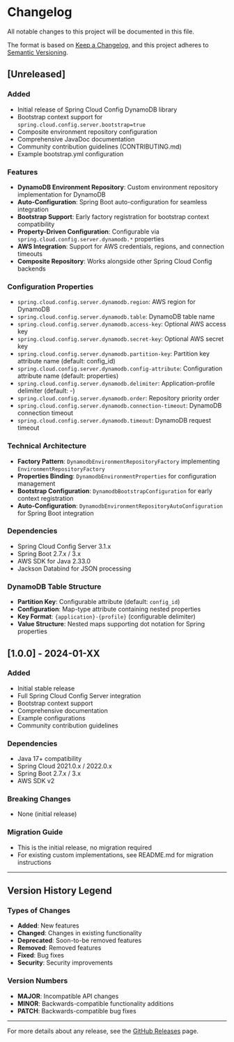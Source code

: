 # Changelog

All notable changes to this project will be documented in this file.

The format is based on [Keep a Changelog](https://keepachangelog.com/en/1.0.0/),
and this project adheres to [Semantic Versioning](https://semver.org/spec/v2.0.0.html).

## [Unreleased]

### Added

- Initial release of Spring Cloud Config DynamoDB library
- Bootstrap context support for `spring.cloud.config.server.bootstrap=true`
- Composite environment repository configuration
- Comprehensive JavaDoc documentation
- Community contribution guidelines (CONTRIBUTING.md)
- Example bootstrap.yml configuration

### Features

- **DynamoDB Environment Repository**: Custom environment repository implementation for DynamoDB
- **Auto-Configuration**: Spring Boot auto-configuration for seamless integration
- **Bootstrap Support**: Early factory registration for bootstrap context compatibility
- **Property-Driven Configuration**: Configurable via `spring.cloud.config.server.dynamodb.*`
  properties
- **AWS Integration**: Support for AWS credentials, regions, and connection timeouts
- **Composite Repository**: Works alongside other Spring Cloud Config backends

### Configuration Properties

- `spring.cloud.config.server.dynamodb.region`: AWS region for DynamoDB
- `spring.cloud.config.server.dynamodb.table`: DynamoDB table name
- `spring.cloud.config.server.dynamodb.access-key`: Optional AWS access key
- `spring.cloud.config.server.dynamodb.secret-key`: Optional AWS secret key
- `spring.cloud.config.server.dynamodb.partition-key`: Partition key attribute name (default:
  config_id)
- `spring.cloud.config.server.dynamodb.config-attribute`: Configuration attribute name (default:
  properties)
- `spring.cloud.config.server.dynamodb.delimiter`: Application-profile delimiter (default: -)
- `spring.cloud.config.server.dynamodb.order`: Repository priority order
- `spring.cloud.config.server.dynamodb.connection-timeout`: DynamoDB connection timeout
- `spring.cloud.config.server.dynamodb.timeout`: DynamoDB request timeout

### Technical Architecture

- **Factory Pattern**: `DynamodbEnvironmentRepositoryFactory` implementing
  `EnvironmentRepositoryFactory`
- **Properties Binding**: `DynamodbEnvironmentProperties` for configuration management
- **Bootstrap Configuration**: `DynamodbBootstrapConfiguration` for early context registration
- **Auto-Configuration**: `DynamodbEnvironmentRepositoryAutoConfiguration` for Spring Boot
  integration

### Dependencies

- Spring Cloud Config Server 3.1.x
- Spring Boot 2.7.x / 3.x
- AWS SDK for Java 2.33.0
- Jackson Databind for JSON processing

### DynamoDB Table Structure

- **Partition Key**: Configurable attribute (default: `config_id`)
- **Configuration**: Map-type attribute containing nested properties
- **Key Format**: `{application}-{profile}` (configurable delimiter)
- **Value Structure**: Nested maps supporting dot notation for Spring properties

## [1.0.0] - 2024-01-XX

### Added

- Initial stable release
- Full Spring Cloud Config Server integration
- Bootstrap context support
- Comprehensive documentation
- Example configurations
- Community contribution guidelines

### Dependencies

- Java 17+ compatibility
- Spring Cloud 2021.0.x / 2022.0.x
- Spring Boot 2.7.x / 3.x
- AWS SDK v2

### Breaking Changes

- None (initial release)

### Migration Guide

- This is the initial release, no migration required
- For existing custom implementations, see README.md for migration instructions

---

## Version History Legend

### Types of Changes

- **Added**: New features
- **Changed**: Changes in existing functionality
- **Deprecated**: Soon-to-be removed features
- **Removed**: Removed features
- **Fixed**: Bug fixes
- **Security**: Security improvements

### Version Numbers

- **MAJOR**: Incompatible API changes
- **MINOR**: Backwards-compatible functionality additions
- **PATCH**: Backwards-compatible bug fixes

---

For more details about any release, see the [GitHub Releases](../../releases) page.

